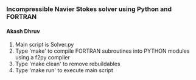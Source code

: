### Incompressible Navier Stokes solver using Python and FORTRAN
#### Akash Dhruv

 1. Main script is Solver.py
 2. Type 'make' to compile FORTRAN subroutines into PYTHON modules using a f2py compiler
 3. Type 'make clean' to remove rebuildables
 4. Type 'make run' to execute main script
